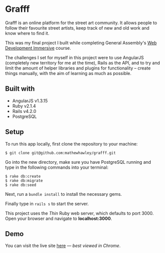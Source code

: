 # Grafff

Grafff is an online platform for the street art community. It allows people to follow their favourite street artists, keep track of new and old work and know where to find it.

This was my final project I built while completing General Assembly's [Web Development Immersive](https://generalassemb.ly/education/web-development-immersive) course.

The challenges I set for myself in this project were to use AngularJS (completely new territory for me at the time), Rails as the API, and to try and limit the amount of helper libraries and plugins for functionality – create things manually, with the aim of learning as much as possible.

## Built with
* AngularJS v1.3.15
* Ruby v2.1.4
* Rails v4.2.0
* PostgreSQL

## Setup
To run this app locally, first clone the repository to your machine:

```
$ git clone git@github.com:mathewhawley/grafff.git
```
Go into the new directory, make sure you have PostgreSQL running and type in the following commands into your terminal:

```
$ rake db:create
$ rake db:migrate
$ rake db:seed
```
Next, run a `bundle install` to install the necessary gems.

Finally type in `rails s` to start the server.

This project uses the _Thin_ Ruby web server, which defaults to port 3000. Open your browser and navigate to **localhost:3000**.

## Demo
You can visit the live site [here](http://grafff.herokuapp.com) — _best viewed in Chrome_.